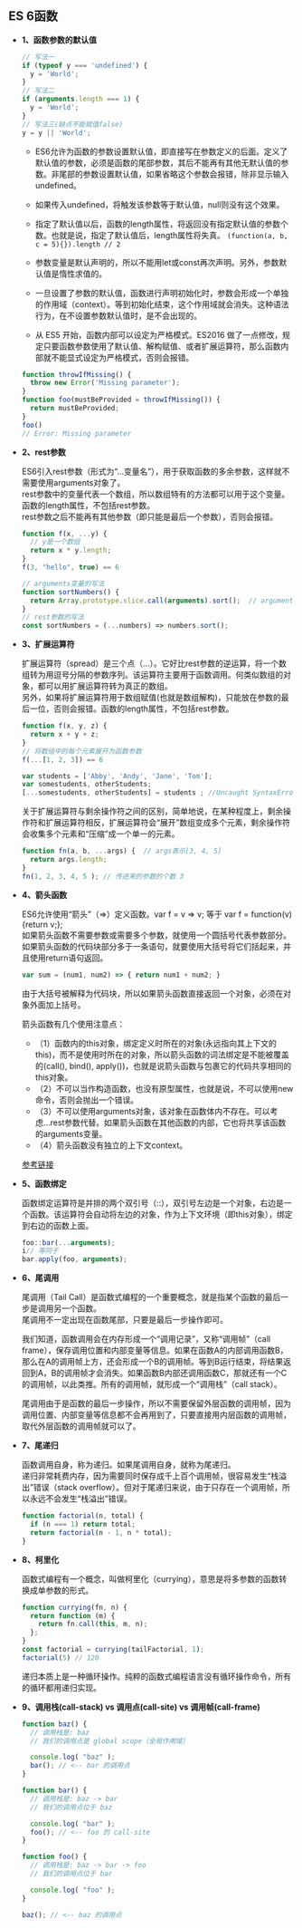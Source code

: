 ## ES 6函数

* **1、函数参数的默认值**

  ```js
  // 写法一
  if (typeof y === 'undefined') {
    y = 'World';
  }
  // 写法二
  if (arguments.length === 1) {
    y = 'World';
  }
  // 写法三(缺点不能赋值false)
  y = y || 'World';
  ```
  
  - ES6允许为函数的参数设置默认值，即直接写在参数定义的后面。定义了默认值的参数，必须是函数的尾部参数，其后不能再有其他无默认值的参数。非尾部的参数设置默认值，如果省略这个参数会报错，除非显示输入undefined。  

  - 如果传入undefined，将触发该参数等于默认值，null则没有这个效果。
  
  - 指定了默认值以后，函数的length属性，将返回没有指定默认值的参数个数。也就是说，指定了默认值后，length属性将失真。 `(function(a, b, c = 5){}).length // 2`

  - 参数变量是默认声明的，所以不能用let或const再次声明。另外，参数默认值是惰性求值的。

  - 一旦设置了参数的默认值，函数进行声明初始化时，参数会形成一个单独的作用域（context）。等到初始化结束，这个作用域就会消失。这种语法行为，在不设置参数默认值时，是不会出现的。

  - 从 ES5 开始，函数内部可以设定为严格模式。ES2016 做了一点修改，规定只要函数参数使用了默认值、解构赋值、或者扩展运算符，那么函数内部就不能显式设定为严格模式，否则会报错。

  ```js
  function throwIfMissing() {
    throw new Error('Missing parameter');
  }
  function foo(mustBeProvided = throwIfMissing()) {
    return mustBeProvided;
  }
  foo()
  // Error: Missing parameter
  ```
  
* **2、rest参数**  

  ES6引入rest参数（形式为“...变量名”），用于获取函数的多余参数，这样就不需要使用arguments对象了。  
  rest参数中的变量代表一个数组，所以数组特有的方法都可以用于这个变量。函数的length属性，不包括rest参数。  
  rest参数之后不能再有其他参数（即只能是最后一个参数），否则会报错。  

  ```js
  function f(x, ...y) {
    // y是一个数组
    return x * y.length;
  }
  f(3, "hello", true) == 6

  // arguments变量的写法
  function sortNumbers() {
    return Array.prototype.slice.call(arguments).sort();  // arguments对象不是数组，需要转换
  }
  // rest参数的写法
  const sortNumbers = (...numbers) => numbers.sort();
  ```

* **3、扩展运算符**  

  扩展运算符（spread）是三个点（...）。它好比rest参数的逆运算，将一个数组转为用逗号分隔的参数序列。该运算符主要用于函数调用。何类似数组的对象，都可以用扩展运算符转为真正的数组。  
  另外，如果将扩展运算符用于数组赋值(也就是数组解构)，只能放在参数的最后一位，否则会报错。函数的length属性，不包括rest参数。

  ```js
  function f(x, y, z) {
    return x + y + z;
  }
  // 将数组中的每个元素展开为函数参数
  f(...[1, 2, 3]) == 6

  var students = ['Abby', 'Andy', 'Jane', 'Tom'];
  var somestudents, otherStudents;
  [...somestudents, otherStudents] = students ; //Uncaught SyntaxError: Rest element must be last element
  ```

  关于扩展运算符与剩余操作符之间的区别，简单地说，在某种程度上，剩余操作符和扩展运算符相反，扩展运算符会“展开”数组变成多个元素，剩余操作符会收集多个元素和“压缩”成一个单一的元素。

  ```js
  function fn(a, b, ...args) {  // args表示[3, 4, 5]
    return args.length;
  }
  fn(1, 2, 3, 4, 5 ); // 传进来的参数的个数 3
  ```
  
* **4、箭头函数**  

  ES6允许使用“箭头”（=>）定义函数。var f = v => v;  等于 var f = function(v) {return v;};  
  如果箭头函数不需要参数或需要多个参数，就使用一个圆括号代表参数部分。  
  如果箭头函数的代码块部分多于一条语句，就要使用大括号将它们括起来，并且使用return语句返回。  
  ```js
  var sum = (num1, num2) => { return num1 + num2; }  
  ```
  由于大括号被解释为代码块，所以如果箭头函数直接返回一个对象，必须在对象外面加上括号。  
  
  箭头函数有几个使用注意点：  
  - （1）函数内的this对象，绑定定义时所在的对象(永远指向其上下文的this)，而不是使用时所在的对象，所以箭头函数的词法绑定是不能被覆盖的(call(), bind(), apply())，也就是说箭头函数与包裹它的代码共享相同的this对象。
  - （2）不可以当作构造函数，也没有原型属性，也就是说，不可以使用new命令，否则会抛出一个错误。
  - （3）不可以使用arguments对象，该对象在函数体内不存在。可以考虑...rest参数代替。如果箭头函数在其他函数的内部，它也将共享该函数的arguments变量。
  - （4）箭头函数没有独立的上下文context。

  [参考链接](https://developer.mozilla.org/zh-CN/docs/Web/JavaScript/Reference/Functions/Arrow_functions)
  
* **5、函数绑定**  

  函数绑定运算符是并排的两个双引号（::），双引号左边是一个对象，右边是一个函数。该运算符会自动将左边的对象，作为上下文环境（即this对象），绑定到右边的函数上面。  

  ```js
  foo::bar(...arguments);
  i// 等同于
  bar.apply(foo, arguments);
  ```
  
* **6、尾调用**  

  尾调用（Tail Call）是函数式编程的一个重要概念，就是指某个函数的最后一步是调用另一个函数。  
  尾调用不一定出现在函数尾部，只要是最后一步操作即可。  

  我们知道，函数调用会在内存形成一个“调用记录”，又称“调用帧”（call frame），保存调用位置和内部变量等信息。如果在函数A的内部调用函数B，那么在A的调用帧上方，还会形成一个B的调用帧。等到B运行结束，将结果返回到A，B的调用帧才会消失。如果函数B内部还调用函数C，那就还有一个C的调用帧，以此类推。所有的调用帧，就形成一个“调用栈”（call stack）。  
    
  尾调用由于是函数的最后一步操作，所以不需要保留外层函数的调用帧，因为调用位置、内部变量等信息都不会再用到了，只要直接用内层函数的调用帧，取代外层函数的调用帧就可以了。  
  
* **7、尾递归**  

  函数调用自身，称为递归。如果尾调用自身，就称为尾递归。  
  递归非常耗费内存，因为需要同时保存成千上百个调用帧，很容易发生“栈溢出”错误（stack overflow）。但对于尾递归来说，由于只存在一个调用帧，所以永远不会发生“栈溢出”错误。  
  
  ```js
  function factorial(n, total) {
    if (n === 1) return total;
    return factorial(n - 1, n * total);
  }
  ```
  
* **8、柯里化** 

  函数式编程有一个概念，叫做柯里化（currying），意思是将多参数的函数转换成单参数的形式。  
  ```js
  function currying(fn, n) {
    return function (m) {
      return fn.call(this, m, n);
    };
  }
  const factorial = currying(tailFactorial, 1);
  factorial(5) // 120
  ```
  递归本质上是一种循环操作。纯粹的函数式编程语言没有循环操作命令，所有的循环都用递归实现。

* **9、调用栈(call-stack) vs 调用点(call-site) vs 调用帧(call-frame)**
  ```js
  function baz() {
    // 调用栈是: baz
    // 我们的调用点是 global scope（全局作用域）

    console.log( "baz" );
    bar(); // <-- bar 的调用点
  }

  function bar() {
    // 调用栈是: baz -> bar
    // 我们的调用点位于 baz

    console.log( "bar" );
    foo(); // <-- foo 的 call-site
  }

  function foo() {
    // 调用栈是: baz -> bar -> foo
    // 我们的调用点位于 bar

    console.log( "foo" );
  }

  baz(); // <-- baz 的调用点
  ```
